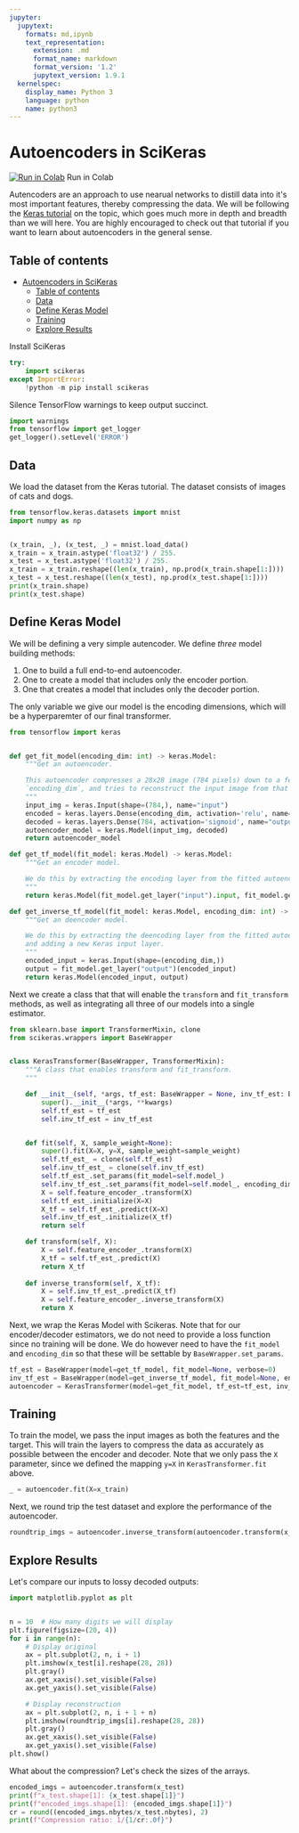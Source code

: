 ```yaml
---
jupyter:
  jupytext:
    formats: md,ipynb
    text_representation:
      extension: .md
      format_name: markdown
      format_version: '1.2'
      jupytext_version: 1.9.1
  kernelspec:
    display_name: Python 3
    language: python
    name: python3
---
```


# Autoencoders in SciKeras

[![Run in Colab](https://www.tensorflow.org/images/colab_logo_32px.png)](https://colab.research.google.com/github/adriangb/scikeras/blob/master/docs/source/notebooks/Autencoders.ipynb)
Run in Colab

Autencoders are an approach to use nearual networks to distill data into it's most important features, thereby compressing the data. We will be following the [Keras tutorial](https://blog.keras.io/building-autoencoders-in-keras.html) on the topic, which goes much more in depth and breadth than we will here. You are highly encouraged to check out that tutorial if you want to learn about autoencoders in the general sense.

## Table of contents

- [Autoencoders in SciKeras](#autoencoders-in-scikeras)
  - [Table of contents](#table-of-contents)
  - [Data](#data)
  - [Define Keras Model](#define-keras-model)
  - [Training](#training)
  - [Explore Results](#explore-results)

Install SciKeras

```python
try:
    import scikeras
except ImportError:
    !python -m pip install scikeras
```

Silence TensorFlow warnings to keep output succinct.

```python
import warnings
from tensorflow import get_logger
get_logger().setLevel('ERROR')
```

## Data

We load the dataset from the Keras tutorial. The dataset consists of images of cats and dogs.

```python
from tensorflow.keras.datasets import mnist
import numpy as np


(x_train, _), (x_test, _) = mnist.load_data()
x_train = x_train.astype('float32') / 255.
x_test = x_test.astype('float32') / 255.
x_train = x_train.reshape((len(x_train), np.prod(x_train.shape[1:])))
x_test = x_test.reshape((len(x_test), np.prod(x_test.shape[1:])))
print(x_train.shape)
print(x_test.shape)
```

## Define Keras Model

We will be defining a very simple autencoder. We define _three_ model building methods:

1. One to build a full end-to-end autoencoder.
2. One to create a model that includes only the encoder portion.
3. One that creates a model that includes only the decoder portion.

The only variable we give our model is the encoding dimensions, which will be a hyperparemter of our final transformer.

```python
from tensorflow import keras


def get_fit_model(encoding_dim: int) -> keras.Model:
    """Get an autoencoder.

    This autoencoder compresses a 28x28 image (784 pixels) down to a feature of length
    `encoding_dim`, and tries to reconstruct the input image from that vector.
    """
    input_img = keras.Input(shape=(784,), name="input")
    encoded = keras.layers.Dense(encoding_dim, activation='relu', name="encoded")(input_img)
    decoded = keras.layers.Dense(784, activation='sigmoid', name="output")(encoded)
    autoencoder_model = keras.Model(input_img, decoded)
    return autoencoder_model

def get_tf_model(fit_model: keras.Model) -> keras.Model:
    """Get an encoder model.

    We do this by extracting the encoding layer from the fitted autoencoder model.
    """
    return keras.Model(fit_model.get_layer("input").input, fit_model.get_layer("encoded").output)

def get_inverse_tf_model(fit_model: keras.Model, encoding_dim: int) -> keras.Model:
    """Get an deencoder model.

    We do this by extracting the deencoding layer from the fitted autoencoder model
    and adding a new Keras input layer.
    """
    encoded_input = keras.Input(shape=(encoding_dim,))
    output = fit_model.get_layer("output")(encoded_input)
    return keras.Model(encoded_input, output)
```

Next we create a class that that will enable the `transform` and `fit_transform` methods, as well as integrating all three of our models into a single estimator.

```python
from sklearn.base import TransformerMixin, clone
from scikeras.wrappers import BaseWrapper


class KerasTransformer(BaseWrapper, TransformerMixin):
    """A class that enables transform and fit_transform.
    """

    def __init__(self, *args, tf_est: BaseWrapper = None, inv_tf_est: BaseWrapper = None, **kwargs) -> None:
        super().__init__(*args, **kwargs)
        self.tf_est = tf_est
        self.inv_tf_est = inv_tf_est


    def fit(self, X, sample_weight=None):
        super().fit(X=X, y=X, sample_weight=sample_weight)
        self.tf_est_ = clone(self.tf_est)
        self.inv_tf_est_ = clone(self.inv_tf_est)
        self.tf_est_.set_params(fit_model=self.model_)
        self.inv_tf_est_.set_params(fit_model=self.model_, encoding_dim=self.encoding_dim)
        X = self.feature_encoder_.transform(X)
        self.tf_est_.initialize(X=X)
        X_tf = self.tf_est_.predict(X=X)
        self.inv_tf_est_.initialize(X_tf)
        return self

    def transform(self, X):
        X = self.feature_encoder_.transform(X)
        X_tf = self.tf_est_.predict(X)
        return X_tf
    
    def inverse_transform(self, X_tf):
        X = self.inv_tf_est_.predict(X_tf)
        X = self.feature_encoder_.inverse_transform(X)
        return X
```

Next, we wrap the Keras Model with Scikeras. Note that for our encoder/decoder estimators, we do not need to provide a loss function since no training will be done. We do however need to have the `fit_model` and `encoding_dim` so that these will be settable by `BaseWrapper.set_params`.

```python
tf_est = BaseWrapper(model=get_tf_model, fit_model=None, verbose=0)
inv_tf_est = BaseWrapper(model=get_inverse_tf_model, fit_model=None, encoding_dim=None, verbose=0)
autoencoder = KerasTransformer(model=get_fit_model, tf_est=tf_est, inv_tf_est=inv_tf_est, loss="binary_crossentropy", encoding_dim=32, epochs=5)
```

## Training

To train the model, we pass the input images as both the features and the target. This will train the layers to compress the data as accurately as possible between the encoder and decoder. Note that we only pass the `X` parameter, since we defined the mapping `y=X` in `KerasTransformer.fit` above.

```python
_ = autoencoder.fit(X=x_train)
```

Next, we round trip the test dataset and explore the performance of the autoencoder.

```python
roundtrip_imgs = autoencoder.inverse_transform(autoencoder.transform(x_test))
```

## Explore Results

Let's compare our inputs to lossy decoded outputs:

```python
import matplotlib.pyplot as plt


n = 10  # How many digits we will display
plt.figure(figsize=(20, 4))
for i in range(n):
    # Display original
    ax = plt.subplot(2, n, i + 1)
    plt.imshow(x_test[i].reshape(28, 28))
    plt.gray()
    ax.get_xaxis().set_visible(False)
    ax.get_yaxis().set_visible(False)

    # Display reconstruction
    ax = plt.subplot(2, n, i + 1 + n)
    plt.imshow(roundtrip_imgs[i].reshape(28, 28))
    plt.gray()
    ax.get_xaxis().set_visible(False)
    ax.get_yaxis().set_visible(False)
plt.show()
```

What about the compression? Let's check the sizes of the arrays.

```python
encoded_imgs = autoencoder.transform(x_test)
print(f"x_test.shape[1]: {x_test.shape[1]}")
print(f"encoded_imgs.shape[1]: {encoded_imgs.shape[1]}")
cr = round((encoded_imgs.nbytes/x_test.nbytes), 2)
print(f"Compression ratio: 1/{1/cr:.0f}")
```
